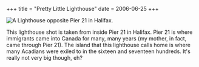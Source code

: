 +++
title = "Pretty Little Lighthouse"
date = 2006-06-25
+++

![A Lighthouse opposite Pier 21 in Halifax.](http://www.aphoenix.ca/photoblog/photos/PrettyLittleLighthouse.jpg)

This lighthouse shot is taken from inside Pier 21 in Halifax. Pier 21 is where immigrants came into Canada for many, many years (my mother, in fact, came through Pier 21). The island that this lighthouse calls home is where many Acadians were exiled to in the sixteen and seventeen hundreds. It's really not very big though, eh?
